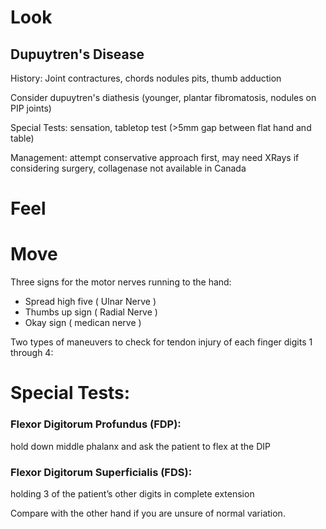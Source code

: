 # Look

## Dupuytren's Disease
History: Joint contractures, chords nodules pits, thumb adduction

Consider dupuytren's diathesis (younger, plantar fibromatosis, nodules on PIP joints)

Special Tests: sensation, tabletop test (>5mm gap between flat hand and table)

Management: attempt conservative approach first, may need XRays if considering surgery, collagenase not available in Canada

## 

# Feel

# Move

Three signs for the motor nerves running to the hand:

- Spread high five ( Ulnar Nerve )
- Thumbs up sign ( Radial Nerve )
- Okay sign ( medican nerve )

Two types of maneuvers to check for tendon injury of each finger digits 1 through 4:

# Special Tests:

### Flexor Digitorum Profundus (FDP):
hold down middle phalanx and ask the patient to flex at the DIP
### Flexor Digitorum Superficialis (FDS): 
holding 3 of the patient’s other digits in complete extension

Compare with the other hand if you are unsure of normal variation. 

